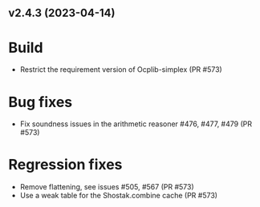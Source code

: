 ## v2.4.3 (2023-04-14)

# Build
* Restrict the requirement version of Ocplib-simplex (PR #573)

# Bug fixes
* Fix soundness issues in the arithmetic reasoner #476, #477, #479 (PR #573)

# Regression fixes
* Remove flattening, see issues #505, #567 (PR #573)
* Use a weak table for the Shostak.combine cache (PR #573)
